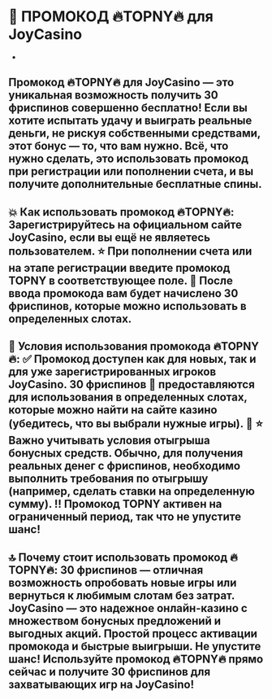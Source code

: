 # 🎁 ПРОМОКОД 🔥TOPNY🔥 для JoyCasino
-
Промокод 🔥TOPNY🔥 для JoyCasino — это уникальная возможность получить 30 фриспинов совершенно бесплатно! Если вы хотите испытать удачу и выиграть реальные деньги, не рискуя собственными средствами, этот бонус — то, что вам нужно. Всё, что нужно сделать, это использовать промокод при регистрации или пополнении счета, и вы получите дополнительные бесплатные спины.
-
💥 Как использовать промокод 🔥TOPNY🔥:
Зарегистрируйтесь на официальном сайте JoyCasino, если вы ещё не являетесь пользователем.
⭐ При пополнении счета или на этапе регистрации введите промокод TOPNY в соответствующее поле.
👀 После ввода промокода вам будет начислено 30 фриспинов, которые можно использовать в определенных слотах.
-
🤩 Условия использования промокода 🔥TOPNY🔥:
✅ Промокод доступен как для новых, так и для уже зарегистрированных игроков JoyCasino.
30 фриспинов 🍒 предоставляются для использования в определенных слотах, которые можно найти на сайте казино (убедитесь, что вы выбрали нужные игры). 🍒
⭐ Важно учитывать условия отыгрыша бонусных средств. Обычно, для получения реальных денег с фриспинов, необходимо выполнить требования по отыгрышу (например, сделать ставки на определенную сумму).
‼️ Промокод TOPNY активен на ограниченный период, так что не упустите шанс!
-
🔝 Почему стоит использовать промокод 🔥TOPNY🔥:
30 фриспинов — отличная возможность опробовать новые игры или вернуться к любимым слотам без затрат.
JoyCasino — это надежное онлайн-казино с множеством бонусных предложений и выгодных акций.
Простой процесс активации промокода и быстрые выигрыши.
Не упустите шанс! Используйте промокод 🔥TOPNY🔥 прямо сейчас и получите 30 фриспинов для захватывающих игр на JoyCasino!
-
